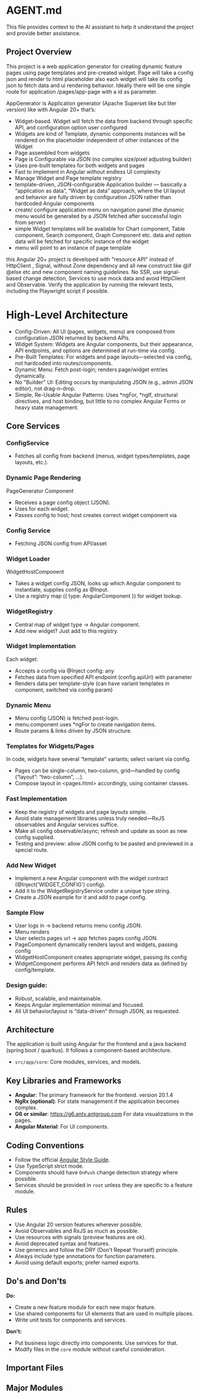 # AGENT.md

This file provides context to the AI assistant to help it understand the project and provide better assistance.

## Project Overview

This project is a web application generator for creating dynamic feature pages using page templates and pre-created widget. Page will take a config json and render to html placeholder also each widget will take its config json to fetch data and ui rendering behavior. Ideally there will be one single route for application /pages/app-page with a id as parameter. 

AppGenerator is Application generator (Apache Superset like but liter version) like with Angular 20+ that’s:

- Widget-based. Widget will fetch the data from backend through specific API, and configuration option user configured
- Widgets are kind of Template, dynamic components instances will be rendered on the placeholder independent of other instances of the Widget
- Page assembled from widgets
- Page is Configurable via JSON (no complex size/pixel adjusting builder)
- Uses pre-built templates for both widgets and pages
- Fast to implement in Angular without endless UI complexity
- Manage Widget and Page template registry
- template-driven, JSON-configurable Application builder — basically a “application as data”, “Widget as data” approach, where the UI layout and behavior are fully driven by configuration JSON rather than hardcoded Angular components
- create/ configure application menu on navigation panel (the dynamic menu would be generated by a JSON fetched after successful login from server)
- simple Widget templates will be available for Chart component, Table component, Search component, Graph Component etc. data and option data will be fetched for specific instance of the widget
- menu will point to an instance of page template

this Angular 20+ project is developed with "resource API" instead of HttpClient , Signal, without Zone dependency and all new construct like @if @else etc and new component naming guidelines. No SSR, use signal-based change detection, Services to use mock data and avoid HttpClient and Observable. Verify the application by running the relevant tests, including the Playwright script if possible.

# High-Level Architecture
* Config-Driven: All UI (pages, widgets, menu) are composed from configuration JSON returned by backend APIs.
* Widget System: Widgets are Angular components, but their appearance, API endpoints, and options are determined at run-time via config.
* Pre-Built Templates: For widgets and page layouts—selected via config, not hardcoded into routes/components.
* Dynamic Menu: Fetch post-login; renders page/widget entries dynamically.
* No "Builder" UI: Editing occurs by manipulating JSON (e.g., admin JSON editor), not drag-n-drop.
* Simple, Re-Usable Angular Patterns: Uses *ngFor, *ngIf, structural directives, and host binding, but little to no complex Angular Forms or heavy state management.

## Core Services
### ConfigService
* Fetches all config from backend (menus, widget types/templates, page layouts, etc.).

### Dynamic Page Rendering
PageGenerator Component
* Receives a page config object (JSON).
* Uses <app-widget-host> for each widget.
* Passes config to host; host creates correct widget component via

### Config Service
* Fetching JSON config from API/asset

### Widget Loader
WidgetHostComponent
* Takes a widget config JSON, looks up which Angular component to instantiate, supplies config as @Input.
* Use a registry map ({ type: AngularComponent }) for widget lookup.

### WidgetRegistry
* Central map of widget type → Angular component.
* Add new widget? Just add to this registry.

### Widget Implementation
Each widget:
* Accepts a config via @Inject config: any
* Fetches data from specified API endpoint (config.apiUrl) with parameter
* Renders data per template-style (can have variant templates in component, switched via config param)

### Dynamic Menu
* Menu config (JSON) is fetched post-login.
* menu.component uses *ngFor to create navigation items.
* Route params & links driven by JSON structure.

### Templates for Widgets/Pages
In code, widgets have several “template” variants; select variant via config.
* Pages can be single-column, two-column, grid—handled by config (“layout”: “two-column”, ...).
* Compose layout in <pages.html> accordingly, using container classes.

### Fast Implementation
* Keep the registry of widgets and page layouts simple.
* Avoid state management libraries unless truly needed—RxJS observables and Angular services suffice.
* Make all config observable/async; refresh and update as soon as new config supplied.
* Testing and preview: allow JSON config to be pasted and previewed in a special route.

### Add New Widget
* Implement a new Angular component with the widget contract (@Inject('WIDGET_CONFIG') config).
* Add it to the WidgetRegistryService under a unique type string.
* Create a JSON example for it and add to page config.

### Sample Flow
* User logs in → backend returns menu config JSON.
* Menu renders
* User selects pages url → app fetches pages config JSON.
* PageComponent dynamically renders layout and widgets, passing config
* WidgetHostComponent creates appropriate widget, passing its config
* WidgetComponent performs API fetch and renders data as defined by config/template.

### Design guide:
* Robust, scalable, and maintainable.
* Keeps Angular implementation minimal and focused.
* All UI behavior/layout is “data-driven” through JSON, as requested.

## Architecture

The application is built using Angular for the frontend and a java backend (spring boot / quarkus). It follows a component-based architecture.

-   `src/app/core`: Core modules, services, and models.

## Key Libraries and Frameworks

-   **Angular**: The primary framework for the frontend. version 20.1.4
-   **NgRx (optional)**: For state management if the application becomes complex.
-   **G6 or similar**: https://g6.antv.antgroup.com For data visualizations in the pages.
-   **Angular Material**: For UI components.

## Coding Conventions

-   Follow the official [Angular Style Guide](https://angular.dev/style-guide).
-   Use TypeScript strict mode.
-   Components should have `OnPush` change detection strategy where possible.
-   Services should be provided in `root` unless they are specific to a feature module.

## Rules
-   Use Angular 20 version features wherever possible.
-   Avoid Observables and RxJS as much as possible.
-   Use resources with signals (preview features are ok).
-   Avoid deprecated syntax and features.
-   Use generics and follow the DRY (Don't Repeat Yourself) principle.
-   Always include type annotations for function parameters.
-   Avoid using default exports; prefer named exports.

## Do's and Don'ts

**Do:**
-   Create a new feature module for each new major feature.
-   Use shared components for UI elements that are used in multiple places.
-   Write unit tests for components and services.

**Don't:**

-   Put business logic directly into components. Use services for that.
-   Modify files in the `core` module without careful consideration.

## Important Files

## Major Modules
